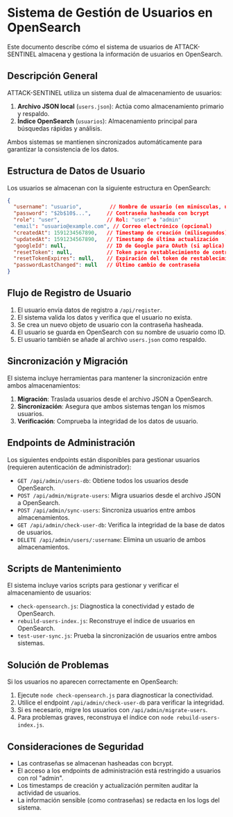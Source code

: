 # Sistema de Gestión de Usuarios en OpenSearch

Este documento describe cómo el sistema de usuarios de ATTACK-SENTINEL almacena y gestiona la información de usuarios en OpenSearch.

## Descripción General

ATTACK-SENTINEL utiliza un sistema dual de almacenamiento de usuarios:

1. **Archivo JSON local** (`users.json`): Actúa como almacenamiento primario y respaldo.
2. **Índice OpenSearch** (`usuarios`): Almacenamiento principal para búsquedas rápidas y análisis.

Ambos sistemas se mantienen sincronizados automáticamente para garantizar la consistencia de los datos.

## Estructura de Datos de Usuario

Los usuarios se almacenan con la siguiente estructura en OpenSearch:

```json
{
  "username": "usuario",         // Nombre de usuario (en minúsculas, usado como ID)
  "password": "$2b$10$...",     // Contraseña hasheada con bcrypt
  "role": "user",               // Rol: "user" o "admin"
  "email": "usuario@example.com", // Correo electrónico (opcional)
  "createdAt": 1591234567890,   // Timestamp de creación (milisegundos)
  "updatedAt": 1591234567890,   // Timestamp de última actualización
  "googleId": null,             // ID de Google para OAuth (si aplica)
  "resetToken": null,           // Token para restablecimiento de contraseña
  "resetTokenExpires": null,    // Expiración del token de restablecimiento
  "passwordLastChanged": null   // Último cambio de contraseña
}
```

## Flujo de Registro de Usuario

1. El usuario envía datos de registro a `/api/register`.
2. El sistema valida los datos y verifica que el usuario no exista.
3. Se crea un nuevo objeto de usuario con la contraseña hasheada.
4. El usuario se guarda en OpenSearch con su nombre de usuario como ID.
5. El usuario también se añade al archivo `users.json` como respaldo.

## Sincronización y Migración

El sistema incluye herramientas para mantener la sincronización entre ambos almacenamientos:

1. **Migración**: Traslada usuarios desde el archivo JSON a OpenSearch.
2. **Sincronización**: Asegura que ambos sistemas tengan los mismos usuarios.
3. **Verificación**: Comprueba la integridad de los datos de usuario.

## Endpoints de Administración

Los siguientes endpoints están disponibles para gestionar usuarios (requieren autenticación de administrador):

- `GET /api/admin/users-db`: Obtiene todos los usuarios desde OpenSearch.
- `POST /api/admin/migrate-users`: Migra usuarios desde el archivo JSON a OpenSearch.
- `POST /api/admin/sync-users`: Sincroniza usuarios entre ambos almacenamientos.
- `GET /api/admin/check-user-db`: Verifica la integridad de la base de datos de usuarios.
- `DELETE /api/admin/users/:username`: Elimina un usuario de ambos almacenamientos.

## Scripts de Mantenimiento

El sistema incluye varios scripts para gestionar y verificar el almacenamiento de usuarios:

- `check-opensearch.js`: Diagnostica la conectividad y estado de OpenSearch.
- `rebuild-users-index.js`: Reconstruye el índice de usuarios en OpenSearch.
- `test-user-sync.js`: Prueba la sincronización de usuarios entre ambos sistemas.

## Solución de Problemas

Si los usuarios no aparecen correctamente en OpenSearch:

1. Ejecute `node check-opensearch.js` para diagnosticar la conectividad.
2. Utilice el endpoint `/api/admin/check-user-db` para verificar la integridad.
3. Si es necesario, migre los usuarios con `/api/admin/migrate-users`.
4. Para problemas graves, reconstruya el índice con `node rebuild-users-index.js`.

## Consideraciones de Seguridad

- Las contraseñas se almacenan hasheadas con bcrypt.
- El acceso a los endpoints de administración está restringido a usuarios con rol "admin".
- Los timestamps de creación y actualización permiten auditar la actividad de usuarios.
- La información sensible (como contraseñas) se redacta en los logs del sistema.
